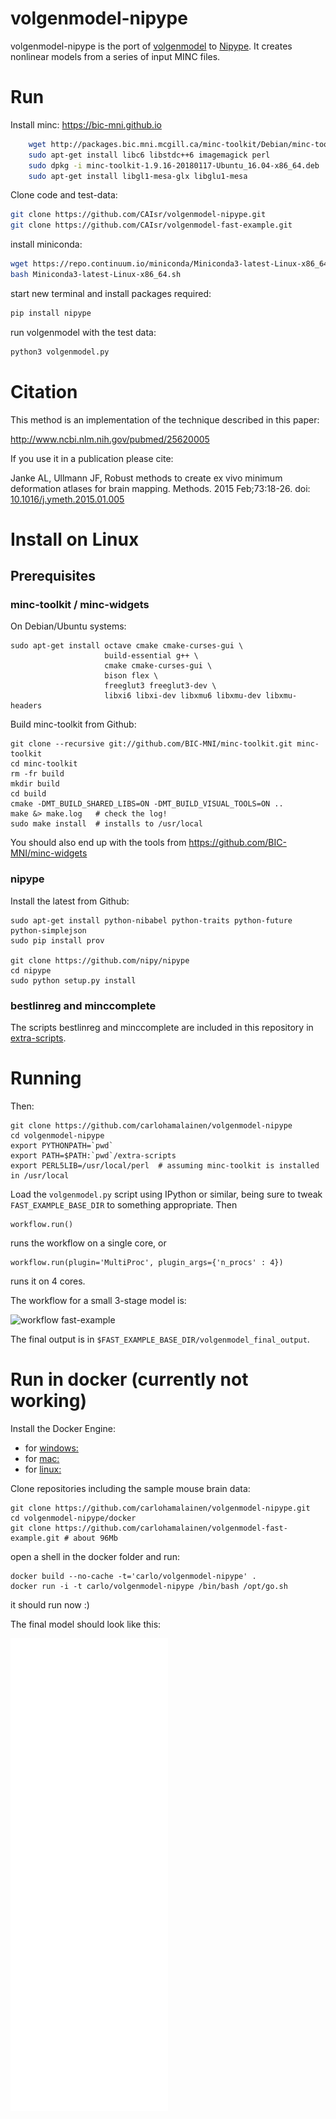 # volgenmodel-nipype
volgenmodel-nipype is the port of [volgenmodel](https://github.com/andrewjanke/volgenmodel) to [Nipype](https://github.com/nipy/nipype). It creates nonlinear models from a series of input MINC files.

# Run
Install minc: https://bic-mni.github.io
```bash
    wget http://packages.bic.mni.mcgill.ca/minc-toolkit/Debian/minc-toolkit-1.9.16-20180117-Ubuntu_16.04-x86_64.deb
    sudo apt-get install libc6 libstdc++6 imagemagick perl
    sudo dpkg -i minc-toolkit-1.9.16-20180117-Ubuntu_16.04-x86_64.deb
    sudo apt-get install libgl1-mesa-glx libglu1-mesa
```

Clone code and test-data:    
```bash
git clone https://github.com/CAIsr/volgenmodel-nipype.git
git clone https://github.com/CAIsr/volgenmodel-fast-example.git
```

install miniconda:
```bash
wget https://repo.continuum.io/miniconda/Miniconda3-latest-Linux-x86_64.sh
bash Miniconda3-latest-Linux-x86_64.sh
```

start new terminal and install packages required:
```bash
pip install nipype
```

run volgenmodel with the test data:
```bash
python3 volgenmodel.py
```

# Citation
This method is an implementation of the technique described in this paper:

   http://www.ncbi.nlm.nih.gov/pubmed/25620005

If you use it in a publication please cite:

   Janke AL, Ullmann JF, Robust methods to create ex vivo minimum
deformation atlases for brain mapping.
   Methods. 2015 Feb;73:18-26. doi: [10.1016/j.ymeth.2015.01.005](http://dx.doi.org/10.1016/j.ymeth.2015.01.005)


# Install on Linux

## Prerequisites

### minc-toolkit / minc-widgets

On Debian/Ubuntu systems:

    sudo apt-get install octave cmake cmake-curses-gui \
                         build-essential g++ \
                         cmake cmake-curses-gui \
                         bison flex \
                         freeglut3 freeglut3-dev \
                         libxi6 libxi-dev libxmu6 libxmu-dev libxmu-headers

Build minc-toolkit from Github:

    git clone --recursive git://github.com/BIC-MNI/minc-toolkit.git minc-toolkit
    cd minc-toolkit
    rm -fr build
    mkdir build
    cd build
    cmake -DMT_BUILD_SHARED_LIBS=ON -DMT_BUILD_VISUAL_TOOLS=ON ..
    make &> make.log   # check the log!
    sudo make install  # installs to /usr/local

You should also end up with the tools from https://github.com/BIC-MNI/minc-widgets

### nipype

Install the latest from Github:

    sudo apt-get install python-nibabel python-traits python-future python-simplejson
    sudo pip install prov

    git clone https://github.com/nipy/nipype
    cd nipype
    sudo python setup.py install

### bestlinreg and minccomplete

The scripts bestlinreg and minccomplete are included in this repository in [extra-scripts](extra-scripts).

# Running

Then:

    git clone https://github.com/carlohamalainen/volgenmodel-nipype
    cd volgenmodel-nipype
    export PYTHONPATH=`pwd`
    export PATH=$PATH:`pwd`/extra-scripts
    export PERL5LIB=/usr/local/perl  # assuming minc-toolkit is installed in /usr/local

Load the ```volgenmodel.py``` script using IPython or similar, being sure to
tweak ```FAST_EXAMPLE_BASE_DIR``` to something appropriate. Then

    workflow.run()

runs the workflow on a single core, or

    workflow.run(plugin='MultiProc', plugin_args={'n_procs' : 4})

runs it on 4 cores.

The workflow for a small 3-stage model is:

![workflow fast-example](https://github.com/carlohamalainen/volgenmodel-nipype/raw/master/volgenmodel_graph.png)

The final output is in ```$FAST_EXAMPLE_BASE_DIR/volgenmodel_final_output```.

# Run in docker (currently not working)
Install the Docker Engine: 
* for [windows:](https://docs.docker.com/engine/installation/windows/#/docker-for-windows)
* for [mac:](https://docs.docker.com/engine/installation/mac/#/docker-for-mac)
* for [linux:](https://docs.docker.com/engine/installation/linux/ubuntulinux/)

Clone repositories including the sample mouse brain data:

    git clone https://github.com/carlohamalainen/volgenmodel-nipype.git
    cd volgenmodel-nipype/docker
    git clone https://github.com/carlohamalainen/volgenmodel-fast-example.git # about 96Mb

open a shell in the docker folder and run:

    docker build --no-cache -t='carlo/volgenmodel-nipype' .
    docker run -i -t carlo/volgenmodel-nipype /bin/bash /opt/go.sh

it should run now :)

The final model should look like this:

![mouse model triplanar](https://raw.githubusercontent.com/carlohamalainen/volgenmodel-fast-example/master/model-2016-01-09.png)


